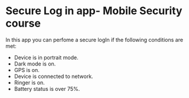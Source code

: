 # Secure Log in app- Mobile Security course

In this app you can perfome a secure logIn if the following conditions are met:

- Device is in portrait mode.
- Dark mode is on.
- GPS is on.
- Device is connected to network.
- Ringer is on.
- Battery status is over 75%.



